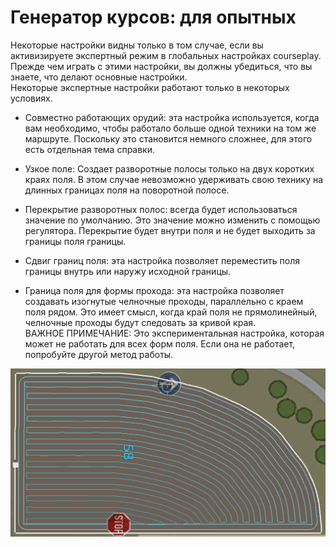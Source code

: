 # Генератор курсов: для опытных

  
Некоторые настройки видны только в том случае, если вы активизируете экспертный режим в глобальных настройках courseplay.  
Прежде чем играть с этими настройки, вы должны убедиться, что вы знаете, что делают основные настройки.  
Некоторые экспертные настройки работают только в некоторых условиях.  
  

- Совместно работающих орудий: эта настройка используется, когда вам необходимо, чтобы работало больше одной техники на том же маршруте. Поскольку это становится немного сложнее, для этого есть отдельная тема справки.  

- Узкое поле: Создает разворотные полосы только на двух коротких краях поля. В этом случае невозможно удерживать свою технику на длинных границах поля на поворотной полосе.  

- Перекрытие разворотных полос: всегда будет использоваться значение по умолчанию. Это значение можно изменить с помощью регулятора. Перекрытие будет внутри поля и не будет выходить за границы поля границы.  

- Сдвиг границ поля: эта настройка позволяет переместить поля границы внутрь или наружу исходной границы.  

- Граница поля для формы прохода: эта настройка позволяет создавать изогнутые челночные проходы, параллельно с краем поля рядом. Это имеет смысл, когда край поля не прямолинейный, челночные проходы будут следовать за кривой края.  
ВАЖНОЕ ПРИМЕЧАНИЕ: Это экспериментальная настройка, которая может не работать для всех форм поля. Если она не работает, попробуйте другой метод работы.  


![Image](../assets/images/baseedge_0_0_1020_545.png)

